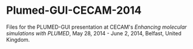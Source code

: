 # Plumed-GUI-CECAM-2014

Files for the PLUMED-GUI  presentation at CECAM's *Enhancing molecular simulations with PLUMED*, May 28, 2014 - June 2, 2014, Belfast, United Kingdom.

